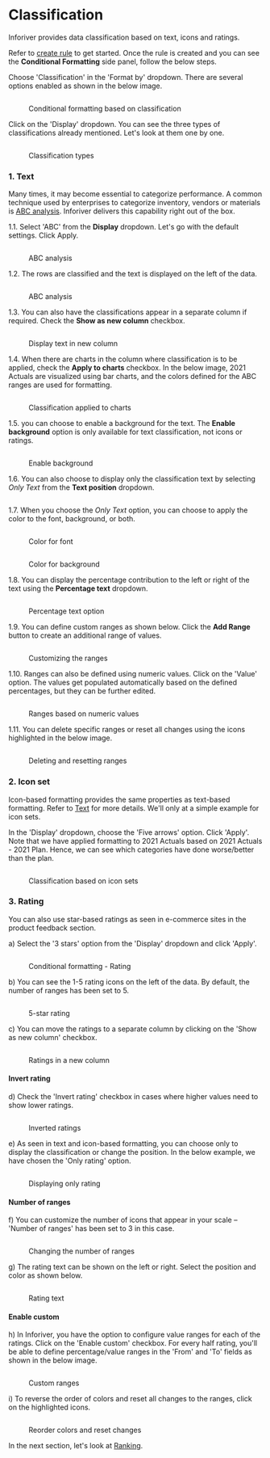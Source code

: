 # Classification

Inforiver provides data classification based on text, icons and ratings.

Refer to [create rule](create-rule-basic-settings.md) to get started. Once the rule is created and you can see the **Conditional Formatting** side panel, follow the below steps.

Choose 'Classification' in the 'Format by' dropdown. There are several options enabled as shown in the below image.

<figure><img src="../../.gitbook/assets/5.4.1 Classification.png" alt=""><figcaption><p>Conditional formatting based on classification</p></figcaption></figure>

Click on the 'Display' dropdown. You can see the three types of classifications already mentioned. Let's look at them one by one.

<figure><img src="../../.gitbook/assets/5.4.2 Classification.png" alt=""><figcaption><p>Classification types</p></figcaption></figure>

### 1. Text

Many times, it may become essential to categorize performance. A common technique used by enterprises to categorize inventory, vendors or materials is [ABC analysis](https://en.wikipedia.org/wiki/ABC_analysis). Inforiver delivers this capability right out of the box.&#x20;

1.1. Select 'ABC' from the **Display** dropdown. Let's go with the default settings. Click Apply.

<figure><img src="../../.gitbook/assets/5.4.3 Classification.png" alt=""><figcaption><p>ABC analysis</p></figcaption></figure>

1.2. The rows are classified and the text is displayed on the left of the data.

<figure><img src="../../.gitbook/assets/5.4.4 Classification.png" alt=""><figcaption><p>ABC analysis</p></figcaption></figure>

1.3. You can also have the classifications appear in a separate column if required. Check the **Show as new column** checkbox.

<figure><img src="../../.gitbook/assets/5.4.5 Classification.png" alt=""><figcaption><p>Display text in new column</p></figcaption></figure>

1.4. When there are charts in the column where classification is to be applied, check the **Apply to charts** checkbox. In the below image, 2021 Actuals are visualized using bar charts, and the colors defined for the ABC ranges are used for formatting.

<figure><img src="../../.gitbook/assets/5.4.6 Classification.png" alt=""><figcaption><p>Classification applied to charts</p></figcaption></figure>

1.5. you can choose to enable a background for the text. The **Enable background** option is only available for text classification, not icons or ratings.

<figure><img src="../../.gitbook/assets/image (1207).png" alt=""><figcaption><p>Enable background</p></figcaption></figure>

1.6. You can also choose to display only the classification text by selecting _Only Text_ from the **Text position** dropdown.

<figure><img src="../../.gitbook/assets/image (1208).png" alt=""><figcaption></figcaption></figure>

1.7. When you choose the _Only Text_ option, you can choose to apply the color to the font, background, or both.

<div><figure><img src="../../.gitbook/assets/image (1209).png" alt=""><figcaption><p>Color for font</p></figcaption></figure> <figure><img src="../../.gitbook/assets/2025-02-12_15h28_39.png" alt=""><figcaption><p>Color for background</p></figcaption></figure></div>

1.8. You can display the percentage contribution to the left or right of the text using the **Percentage text** dropdown.

<figure><img src="../../.gitbook/assets/image (1210).png" alt=""><figcaption><p>Percentage text option</p></figcaption></figure>

1.9. You can define custom ranges as shown below. Click the **Add Range** button to create an additional range of values.

<figure><img src="../../.gitbook/assets/5.4.10 Classification.png" alt=""><figcaption><p>Customizing the ranges</p></figcaption></figure>

1.10. Ranges can also be defined using numeric values. Click on the 'Value' option. The values get populated automatically based on the defined percentages, but they can be further edited.

<figure><img src="../../.gitbook/assets/5.4.11 Classification.png" alt=""><figcaption><p>Ranges based on numeric values</p></figcaption></figure>

1.11. You can delete specific ranges or reset all changes using the icons highlighted in the below image.&#x20;

<figure><img src="../../.gitbook/assets/5.4.12 Classification.png" alt=""><figcaption><p>Deleting and resetting ranges</p></figcaption></figure>

### 2. Icon set

Icon-based formatting provides the same properties as text-based formatting. Refer to [Text](classification.md#1.-text) for more details. We'll only at a simple example for icon sets.&#x20;

In the 'Display' dropdown, choose the 'Five arrows' option. Click 'Apply'. Note that we have applied formatting to 2021 Actuals based on 2021 Actuals - 2021 Plan. Hence, we can see which categories have done worse/better than the plan.

<figure><img src="../../.gitbook/assets/5.4.14 Classification.png" alt=""><figcaption><p>Classification based on icon sets</p></figcaption></figure>

### 3. Rating

You can also use star-based ratings as seen in e-commerce sites in the product feedback section.

a) Select the '3 stars' option from the 'Display' dropdown and click 'Apply'.

<figure><img src="../../.gitbook/assets/5.4.15 Classification.png" alt=""><figcaption><p>Conditional formatting - Rating</p></figcaption></figure>

b) You can see the 1-5 rating icons on the left of the data. By default, the number of ranges has been set to 5.

<figure><img src="../../.gitbook/assets/5.4.16 Classification.png" alt=""><figcaption><p>5-star rating</p></figcaption></figure>

c) You can move the ratings to a separate column by clicking on the 'Show as new column' checkbox.

<figure><img src="../../.gitbook/assets/5.4.17 Classification.png" alt=""><figcaption><p>Ratings in a new column</p></figcaption></figure>

#### **Invert rating**

d) Check the 'Invert rating' checkbox in cases where higher values need to show lower ratings.

<figure><img src="../../.gitbook/assets/5.4.18 Classification.png" alt=""><figcaption><p>Inverted ratings</p></figcaption></figure>

e) As seen in text and icon-based formatting, you can choose only to display the classification or change the position. In the below example, we have chosen the 'Only rating' option.

<figure><img src="../../.gitbook/assets/5.4.19 Classification.png" alt=""><figcaption><p>Displaying only rating</p></figcaption></figure>

#### **Number of range**s

f) You can customize the number of icons that appear in your scale – 'Number of ranges' has been set to 3 in this case.&#x20;

<figure><img src="../../.gitbook/assets/5.4.20 Classification.png" alt=""><figcaption><p>Changing the number of ranges</p></figcaption></figure>

g) The rating text can be shown on the left or right. Select the position and color as shown below.

<figure><img src="../../.gitbook/assets/5.4.21 Classification.png" alt=""><figcaption><p>Rating text</p></figcaption></figure>

#### **Enable custom**

h) In Inforiver, you have the option to configure value ranges for each of the ratings. Click on the 'Enable custom' checkbox. For every half rating, you'll be able to define percentage/value ranges in the 'From' and 'To' fields as shown in the below image.

<figure><img src="../../.gitbook/assets/5.4.22 Classification.png" alt=""><figcaption><p>Custom ranges</p></figcaption></figure>

i) To reverse the order of colors and reset all changes to the ranges, click on the highlighted icons.

<figure><img src="../../.gitbook/assets/5.4.23Classification.png" alt=""><figcaption><p>Reorder colors and reset changes</p></figcaption></figure>

In the next section, let's look at [Ranking](ranking.md).
